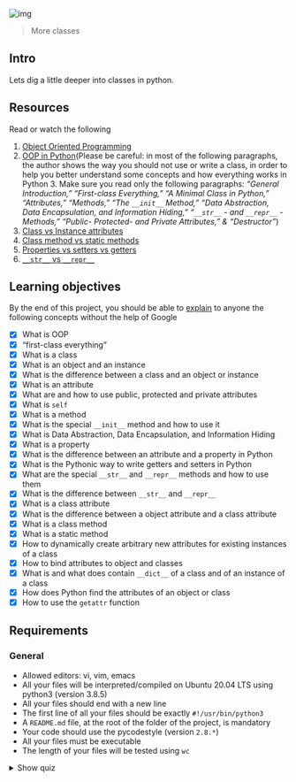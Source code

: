 ![img](https://assets.imaginablefutures.com/media/images/ALX_Logo.max-200x150.png)
> More classes

## Intro
Lets dig a little deeper into classes in python. 

## Resources
Read or watch the following

1. [Object Oriented Programming](https://python.swaroopch.com/oop.html)
2. [OOP in Python](https://python-course.eu/oop/object-oriented-programming.php)(Please be careful: in most of the following paragraphs, the author shows the way you should not use or write a class, in order to help you better understand some concepts and how everything works in Python 3. Make sure you read only the following paragraphs: *“General Introduction,”* *“First-class Everything,”* *“A Minimal Class in Python,”* *“Attributes,”* *“Methods,”* *“The ```__init__``` Method,”* *“Data Abstraction, Data Encapsulation, and Information Hiding,”* *“```__str__``` - and ```__repr__``` -Methods,”* *“Public- Protected- and Private Attributes,” & “Destructor”*)
3. [Class vs Instance attributes](https://python-course.eu/oop/class-instance-attributes.php)
4. [Class method vs static methods](https://www.youtube.com/watch?v=rq8cL2XMM5M)
5. [Properties vs setters vs getters](https://python-course.eu/oop/properties-vs-getters-and-setters.php)
6. [```__str__``` vs ```__repr__```](https://shipit.dev/posts/python-str-vs-repr.html)

## Learning objectives
By the end of this project, you should be able to [explain](https://fs.blog/feynman-learning-technique/) to anyone the following concepts without the help of Google

* [X] What is OOP
* [X] “first-class everything”
* [X] What is a class
* [X] What is an object and an instance
* [X] What is the difference between a class and an object or instance
* [X] What is an attribute
* [X] What are and how to use public, protected and private attributes
* [X] What is ```self```
* [X] What is a method
* [X] What is the special ```__init__``` method and how to use it
* [X] What is Data Abstraction, Data Encapsulation, and Information Hiding
* [X] What is a property
* [X] What is the difference between an attribute and a property in Python
* [X] What is the Pythonic way to write getters and setters in Python
* [X] What are the special ```__str__``` and ```__repr__``` methods and how to use them
* [X] What is the difference between ```__str__``` and ```__repr__```
* [X] What is a class attribute
* [X] What is the difference between a object attribute and a class attribute
* [X] What is a class method
* [X] What is a static method
* [X] How to dynamically create arbitrary new attributes for existing instances of a class
* [X] How to bind attributes to object and classes
* [X] What is and what does contain ```__dict__``` of a class and of an instance of a class
* [X] How does Python find the attributes of an object or class
* [X] How to use the ```getattr``` function

## Requirements
### General 
- Allowed editors: vi, vim, emacs
- All your files will be interpreted/compiled on Ubuntu 20.04 LTS using python3 (version 3.8.5)
- All your files should end with a new line
- The first line of all your files should be exactly ```#!/usr/bin/python3```
- A ```README.md``` file, at the root of the folder of the project, is mandatory
- Your code should use the pycodestyle (version ```2.8.*```)
- All your files must be executable
- The length of your files will be tested using ```wc```

<details>
<summary>Show quiz</summary>

####  Question #0 
What do these lines print?
```python
class User:
    id = 1

User.id = 98
u = User()
u.id = 89
print(User.id)

```
* [ ] 89
* [ ] None
* [X] 98
* [ ] 1 

#### Question #1
What do these lines print?
```python
class User:
    id = 1

u = User()
u.id = 89
User.id = 98
print(u.id)
```
* [X] 89
* [ ] None
* [ ] 1
* [ ] 98

#### Question #2
What is ```__doc__```
* [ ] Creates man file
* [X] The string documentation of an object (based on docstring)
* [ ] Prints the documentation of an object


#### Question #3
What do these lines print?
```python
class User:
    id = 1

u = User()
u.id = 89
print(u.id)
```
* [X] 89
* [ ] 98
* [ ] None
* [ ] 1

#### Question #4
What do these lines print?
```python
class User:
    id = 1

u = User()
print(u.id)
```
* [ ] 89
* [ ] 98
* [ ] None
* [X] 1


#### Question #5
What is ```__str__```
* [ ] Instance method that prints an “informal” and nicely printable string representation of an instance
* [X] Instance method that returns an “informal” and nicely printable string representation of an instance
* [ ] Instance method that returns the dictionary representation of an instance


#### Question #6
What is ```__repr__```
* [ ] Instance method that returns the dictionary representation of an instance
* [ ] Instance method that prints an “official” string representation of an instance
* [X] Instance method that returns an “official” string representation of an instance


#### Question #7
What do these lines print?
```python
class User:
    id = 1

u = User()
u.id = 89
User.id = 98
print(User.id)

```
* [ ] 89
* [ ] None
* [ ] 1
* [X] 98


#### Question #8
What is ```__init__```?
* [X] The instance method called when a new object is created 
* [ ] A class attribute
* [ ] A class method
* [ ] The instance method called when a class is called for the first time


#### Question #9
What do these lines print?
```python
class User:
    id = 1

User.id = 98
u = User()
u.id = 89
print(u.id)
```
* [X] 89
* [ ] 98
* [ ] None
* [ ] 1


#### Question #10
What do these lines print?
```python
class User:
    id = 1

u = User()
User.id = 98
print(u.id)
```
* [ ] 89
* [ ] None
* [ ] 1
* [X] 98


#### Question #11
What do these lines print?
```python
class User:
    id = 1

print(User.id)
```
* [ ] 89
* [X] 1
* [ ] 98
* [ ] None


</details>